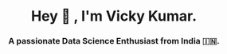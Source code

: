 <h1 align="center" >Hey <Geeks/> 👋 , I'm Vicky Kumar.</h1>
<h3 align="center" >A passionate Data Science Enthusiast from India 🇮🇳.</h3>




<!--
<h1> hello</h1>h1>
### **A passionate Data Science Enthusiast from India 🇮🇳**   

### **I’m currently learning Python, HTML, CSS & JavaScript.**
### 📫 How to reach me sudovicky@gmail.com

I'm hot in Data Science things :)
## Connect with me  :
**pseudovicky/pseudovicky** is a ✨ _special_ ✨ repository because its `README.md` (this file) appears on your GitHub profile.
-->
